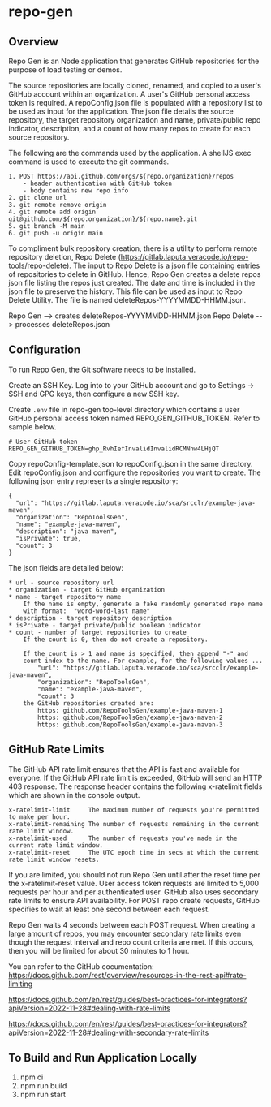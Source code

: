 # repo-gen

## Overview

Repo Gen is an Node application that generates GitHub repositories for the purpose
of load testing or demos.

The source repositories are locally cloned, renamed, and copied to a user's GitHub
account within an organization. A user's GitHub personal access token is required.
A repoConfig.json file is populated with a repository list to be used as input for
the application. The json file details the source repository, the target repository
organization and name, private/public repo indicator, description, and a count
of how many repos to create for each source repository.

The following are the commands used by the application. A shellJS exec command
is used to execute the git commands.

    1. POST https://api.github.com/orgs/${repo.organization}/repos
        - header authentication with GitHub token
        - body contains new repo info
    2. git clone url
    3. git remote remove origin
    4. git remote add origin git@github.com/${repo.organization}/${repo.name}.git
    5. git branch -M main
    6. git push -u origin main

To compliment bulk repository creation, there is a utility to perform remote repository
deletion, Repo Delete (https://gitlab.laputa.veracode.io/repo-tools/repo-delete).
The input to Repo Delete is a json file containing entries of repositories to delete in
GitHub. Hence, Repo Gen creates a delete repos json file listing the repos just created.
The date and time is included in the json file to preserve the history. This file can be
used as input to Repo Delete Utility. The file is named deleteRepos-YYYYMMDD-HHMM.json.

Repo Gen --> creates deleteRepos-YYYYMMDD-HHMM.json
Repo Delete --> processes deleteRepos.json

## Configuration

To run Repo Gen, the Git software needs to be installed.

Create an SSH Key. Log into to your GitHub account and go to
Settings -> SSH and GPG keys, then configure a new SSH key.

Create `.env` file in repo-gen top-level directory which contains a user GitHub
personal access token named REPO_GEN_GITHUB_TOKEN. Refer to sample below.

    # User GitHub token
    REPO_GEN_GITHUB_TOKEN=ghp_RvhIefInvalidInvalidRCMNhw4LHjQT

Copy repoConfig-template.json to repoConfig.json in the same directory.
Edit repoConfig.json and configure the repositories you want to create.
The following json entry represents a single repository:

    {
      "url": "https://gitlab.laputa.veracode.io/sca/srcclr/example-java-maven",
      "organization": "RepoToolsGen",
      "name": "example-java-maven",
      "description": "java maven",
      "isPrivate": true,
      "count": 3
    }

The json fields are detailed below:

    * url - source repository url
    * organization - target GitHub organization
    * name - target repository name
        If the name is empty, generate a fake randomly generated repo name
        with format:  "word-word-last name"
    * description - target repository description
    * isPrivate - target private/public boolean indicator
    * count - number of target repositories to create
        If the count is 0, then do not create a repository.

        If the count is > 1 and name is specified, then append "-" and
        count index to the name. For example, for the following values ...
            "url": "https://gitlab.laputa.veracode.io/sca/srcclr/example-java-maven",
            "organization": "RepoToolsGen",
            "name": "example-java-maven",
            "count": 3
        the GitHub repositories created are:
            https: github.com/RepoToolsGen/example-java-maven-1
            https: github.com/RepoToolsGen/example-java-maven-2
            https: github.com/RepoToolsGen/example-java-maven-3

## GitHub Rate Limits

The GitHub API rate limit ensures that the API is fast and available for everyone.
If the GitHub API rate limit is exceeded, GitHub will send an HTTP 403 response.
The response header contains the following x-ratelimit fields which are shown in the
console output.

    x-ratelimit-limit     The maximum number of requests you're permitted to make per hour.
    x-ratelimit-remaining The number of requests remaining in the current rate limit window.
    x-ratelimit-used      The number of requests you've made in the current rate limit window.
    x-ratelimit-reset     The UTC epoch time in secs at which the current rate limit window resets.

If you are limited, you should not run Repo Gen until after the reset time per the
x-ratelimit-reset value. User access token requests are limited to 5,000 requests per hour
and per authenticated user. GitHub also uses secondary rate limits to ensure API availability.
For POST repo create requests, GitHub specifies to wait at least one second between each
request.

Repo Gen waits 4 seconds between each POST request. When creating a large amount
of repos, you may encounter secondary rate limits even though the request interval
and repo count criteria are met. If this occurs, then you will be limited for about
30 minutes to 1 hour.

You can refer to the GitHub cocumentation:
https://docs.github.com/rest/overview/resources-in-the-rest-api#rate-limiting

https://docs.github.com/en/rest/guides/best-practices-for-integrators?apiVersion=2022-11-28#dealing-with-rate-limits

https://docs.github.com/en/rest/guides/best-practices-for-integrators?apiVersion=2022-11-28#dealing-with-secondary-rate-limits

## To Build and Run Application Locally

1. npm ci
2. npm run build
3. npm run start
